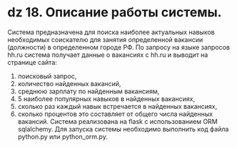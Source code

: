 # dz 18. Описание работы системы.
Система предназначена для поиска наиболее актуальных навыков необходимых 
соискателю для занятия определенной вакансии (должности) в определенном городе РФ.
По запросу на языке запросов hh.ru система получает данные о вакансиях с hh.ru
и выводит на странице сайта: 
1. поисковый запрос,   
2. количество найденных вакансий, 
3. среднюю зарплату по найденным вакансиям,
4. 5 наиболее популярных навыков в найденных вакансиях,  
5. сколько раз каждый навык встречается в найденных вакансиях,
6. сколько процентов это составляет от общего числа найденных вакансий.
Система реализована на flask с использованием ORM sqlalchemy.
Для запуска системы необходимо выполнить код файла python.py или python_orm.py.

